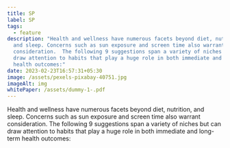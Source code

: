 ```yaml
---
title: SP
label: SP
tags:
  - feature
description: "Health and wellness have numerous facets beyond diet, nutrition,
  and sleep. Concerns such as sun exposure and screen time also warrant
  consideration.  The following 9 suggestions span a variety of niches but can
  draw attention to habits that play a huge role in both immediate and long-term
  health outcomes:"
date: 2023-02-23T16:57:31+05:30
image: /assets/pexels-pixabay-40751.jpg
imageAlt: img
whitePaper: /assets/dummy-1-.pdf
---
```

Health and wellness have numerous facets beyond diet, nutrition, and sleep. Concerns such as sun exposure and screen time also warrant consideration.  The following 9 suggestions span a variety of niches but can draw attention to habits that play a huge role in both immediate and long-term health outcomes:
